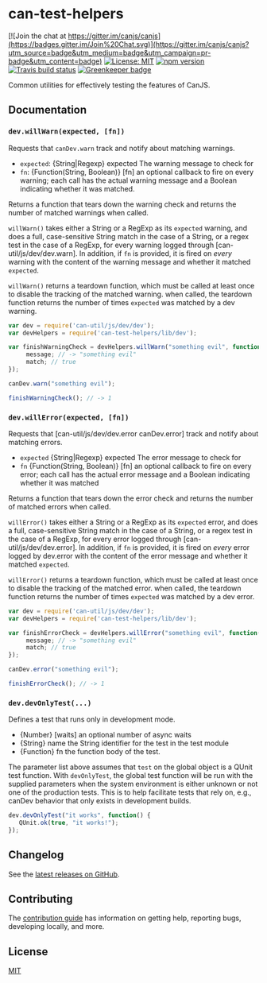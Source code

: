 # can-test-helpers

[![Join the chat at https://gitter.im/canjs/canjs](https://badges.gitter.im/Join%20Chat.svg)](https://gitter.im/canjs/canjs?utm_source=badge&utm_medium=badge&utm_campaign=pr-badge&utm_content=badge)
[![License: MIT](https://img.shields.io/badge/license-MIT-blue.svg)](https://github.com/canjs/can-util/blob/master/LICENSE)
[![npm version](https://badge.fury.io/js/can-test-helpers.svg)](https://www.npmjs.com/package/can-test-helpers)
[![Travis build status](https://travis-ci.org/canjs/can-test-helpers.svg?branch=master)](https://travis-ci.org/canjs/can-test-helpers)
[![Greenkeeper badge](https://badges.greenkeeper.io/canjs/can-test-helpers.svg)](https://greenkeeper.io/)

Common utilities for effectively testing the features of CanJS.

## Documentation

### `dev.willWarn(expected, [fn])`

Requests that `canDev.warn` track and notify about matching warnings.

- `expected`: {String|Regexp} expected The warning message to check for
- `fn`: {Function(String, Boolean)} [fn] an optional callback to fire on every warning; each call has the actual warning message and a Boolean indicating whether it was matched.

Returns a function that tears down the warning check and returns the number of matched warnings when called.

`willWarn()` takes either a String or a RegExp as its `expected` warning, and does a full, case-sensitive String
match in the case of a String, or a regex test in the case of a RegExp, for every warning logged through
[can-util/js/dev/dev.warn].  In addition, if `fn` is provided, it is fired on _every_ warning with the content
of the warning message and whether it matched `expected`.

`willWarn()` returns a teardown function, which must be called at least once to disable the tracking of the matched
warning.  when called, the teardown function returns the number of times `expected` was matched by a dev warning.

```js
var dev = require('can-util/js/dev/dev');
var devHelpers = require('can-test-helpers/lib/dev');

var finishWarningCheck = devHelpers.willWarn("something evil", function(message, match) {
	 message; // -> "something evil"
	 match; // true
});

canDev.warn("something evil");

finishWarningCheck(); // -> 1

```

### `dev.willError(expected, [fn])`

Requests that [can-util/js/dev/dev.error canDev.error] track and notify about matching errors.

- `expected` {String|Regexp} expected The error message to check for
- `fn` {Function(String, Boolean)} [fn] an optional callback to fire on every error; each call has the actual error
 message and a Boolean indicating whether it was matched

Returns a function that tears down the error check and returns the number of matched errors when called.

`willError()` takes either a String or a RegExp as its `expected` error, and does a full, case-sensitive String
match in the case of a String, or a regex test in the case of a RegExp, for every error logged through
[can-util/js/dev/dev.error].  In addition, if `fn` is provided, it is fired on _every_ error logged by dev.error
with the content of the error message and whether it matched `expected`.

`willError()` returns a teardown function, which must be called at least once to disable the tracking of the matched
error.  when called, the teardown function returns the number of times `expected` was matched by a dev error.

```js
var dev = require('can-util/js/dev/dev');
var devHelpers = require('can-test-helpers/lib/dev');

var finishErrorCheck = devHelpers.willError("something evil", function(message, match) {
	 message; // -> "something evil"
	 match; // true
});

canDev.error("something evil");

finishErrorCheck(); // -> 1

```

### `dev.devOnlyTest(...)`

Defines a test that runs only in development mode.

- {Number} [waits] an optional number of async waits
- {String} name  the String identifier for the test in the test module
- {Function} fn  the function body of the test.

The parameter list above assumes that `test` on the global object is a QUnit test function. With `devOnlyTest`,
the global test function will be run with the supplied parameters when the system environment is either
unknown or not one of the production tests.  This is to help facilitate tests that rely on, e.g., canDev
behavior that only exists in development builds.

```js
dev.devOnlyTest("it works", function() {
   QUnit.ok(true, "it works!");
});
```


## Changelog

See the [latest releases on GitHub](https://github.com/canjs/can-test-helpers/releases).

## Contributing

The [contribution guide](https://github.com/canjs/can-test-helpers/blob/master/CONTRIBUTING.md) has information on getting help, reporting bugs, developing locally, and more.

## License

[MIT](https://github.com/canjs/can-test-helpers/blob/master/LICENSE)

